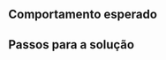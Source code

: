 ## Comportamento esperado
<descrever comportamento>

## Passos para a solução
<descrever os passos>
